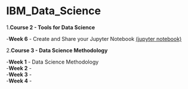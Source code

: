 # IBM_Data_Science

1.**Course 2 - Tools for Data Science**

  -**Week 6** - Create and Share your Jupyter Notebook [(jupyter notebook)](https://github.com/matsumotomarlon/IBM_Data_Science/blob/main/Jupyter_Notebook.ipynb)</br>

2.**Course 3 - Data Science Methodology**

  -**Week 1** - Data Science Methodology</br>
  -**Week 2** - </br>
  -**Week 3** - </br>
  -**Week 4** - </br>

